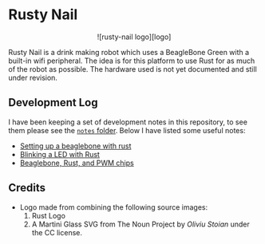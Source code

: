 # Rusty Nail

<center>![rusty-nail logo][logo]</center>

Rusty Nail is a drink making robot which uses a BeagleBone Green with a built-in
wifi peripheral. The idea is for this platform to use Rust for as much of the
robot as possible. The hardware used is not yet documented and still under
revision.

## Development Log

I have been keeping a set of development notes in this repository, to see them
please see the [`notes` folder](notes). Below I have listed some useful notes:

- [Setting up a beaglebone with rust](notes/2016-12-11-setting-up-beaglebone-with-rust.md)
- [Blinking a LED with Rust](notes/2016-12-13-blinking-a-led-with-rust.md)
- [Beaglebone, Rust, and PWM chips](notes/2016-12-15-pwming-with-rust.md)

## Credits

- Logo made from combining the following source images:
  1. Rust Logo
  2. A Martini Glass SVG from The Noun Project by _Oliviu Stoian_ under the CC
     license.

[logo]: assets/images/rusty-nail-logo.png
